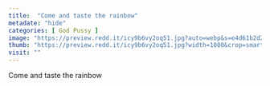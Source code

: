 ```yaml
---
title:  "Come and taste the rainbow"
metadate: "hide"
categories: [ God Pussy ]
image: "https://preview.redd.it/icy9b6vy2oq51.jpg?auto=webp&s=e4d61b2d27b2b1c8793c0a3194813949d74c3bbf"
thumb: "https://preview.redd.it/icy9b6vy2oq51.jpg?width=1080&crop=smart&auto=webp&s=0064d5d8b7ef5e40245951e1c24440be15646995"
visit: ""
---
```

Come and taste the rainbow
